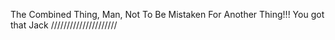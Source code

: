 The Combined Thing, Man, Not To Be Mistaken For Another Thing!!! You got that Jack /////////////////////
